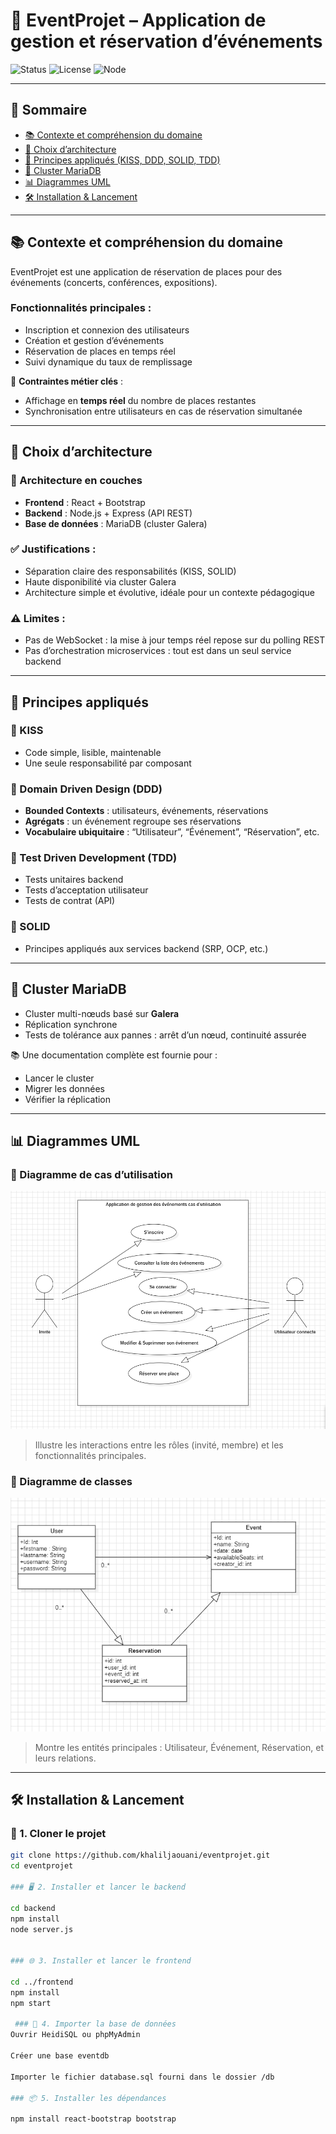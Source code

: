 # 🎫 EventProjet – Application de gestion et réservation d’événements

![Status](https://img.shields.io/badge/status-En%20cours-blue)
![License](https://img.shields.io/badge/license-MIT-green)
![Node](https://img.shields.io/badge/node-%3E=18.0.0-brightgreen)

---

## 📖 Sommaire

- [📚 Contexte et compréhension du domaine](#contexte-et-compréhension-du-domaine)
- [🧱 Choix d’architecture](#choix-darchitecture)
- [🧬 Principes appliqués (KISS, DDD, SOLID, TDD)](#principes-appliqués)
- [💾 Cluster MariaDB](#cluster-mariadb)
- [📊 Diagrammes UML](#diagrammes-uml)
- [🛠️ Installation & Lancement](#installation--lancement)

---

## 📚 Contexte et compréhension du domaine

EventProjet est une application de réservation de places pour des événements (concerts, conférences, expositions).

### Fonctionnalités principales :
- Inscription et connexion des utilisateurs
- Création et gestion d’événements
- Réservation de places en temps réel
- Suivi dynamique du taux de remplissage

🔁 **Contraintes métier clés** :
- Affichage en **temps réel** du nombre de places restantes
- Synchronisation entre utilisateurs en cas de réservation simultanée

---

## 🧱 Choix d’architecture

### 🧩 Architecture en couches

- **Frontend** : React + Bootstrap
- **Backend** : Node.js + Express (API REST)
- **Base de données** : MariaDB (cluster Galera)

### ✅ Justifications :

- Séparation claire des responsabilités (KISS, SOLID)
- Haute disponibilité via cluster Galera
- Architecture simple et évolutive, idéale pour un contexte pédagogique

### ⚠️ Limites :

- Pas de WebSocket : la mise à jour temps réel repose sur du polling REST
- Pas d’orchestration microservices : tout est dans un seul service backend

---

## 🧬 Principes appliqués

### 🔹 KISS
- Code simple, lisible, maintenable
- Une seule responsabilité par composant

### 🔹 Domain Driven Design (DDD)
- **Bounded Contexts** : utilisateurs, événements, réservations
- **Agrégats** : un événement regroupe ses réservations
- **Vocabulaire ubiquitaire** : “Utilisateur”, “Événement”, “Réservation”, etc.

### 🔹 Test Driven Development (TDD)
- Tests unitaires backend
- Tests d’acceptation utilisateur
- Tests de contrat (API)

### 🔹 SOLID
- Principes appliqués aux services backend (SRP, OCP, etc.)

---

## 💾 Cluster MariaDB

- Cluster multi-nœuds basé sur **Galera**
- Réplication synchrone
- Tests de tolérance aux pannes : arrêt d’un nœud, continuité assurée

📚 Une documentation complète est fournie pour :
- Lancer le cluster
- Migrer les données
- Vérifier la réplication

---


## 📊 Diagrammes UML

### 🧍 Diagramme de cas d’utilisation

![Diagramme de cas d'utilisation](./docs/diagramme_cas_utilisation.PNG)

> Illustre les interactions entre les rôles (invité, membre) et les fonctionnalités principales.

### 🧩 Diagramme de classes

![Diagramme de classes](./docs/diagramme_classes.PNG)

> Montre les entités principales : Utilisateur, Événement, Réservation, et leurs relations.

---

## 🛠️ Installation & Lancement

### 🔁 1. Cloner le projet

```bash
git clone https://github.com/khaliljaouani/eventprojet.git
cd eventprojet

### 🖥️ 2. Installer et lancer le backend

cd backend
npm install
node server.js


### 🌐 3. Installer et lancer le frontend

cd ../frontend
npm install
npm start

 ### 💾 4. Importer la base de données
Ouvrir HeidiSQL ou phpMyAdmin

Créer une base eventdb

Importer le fichier database.sql fourni dans le dossier /db

### 📦 5. Installer les dépendances

npm install react-bootstrap bootstrap
